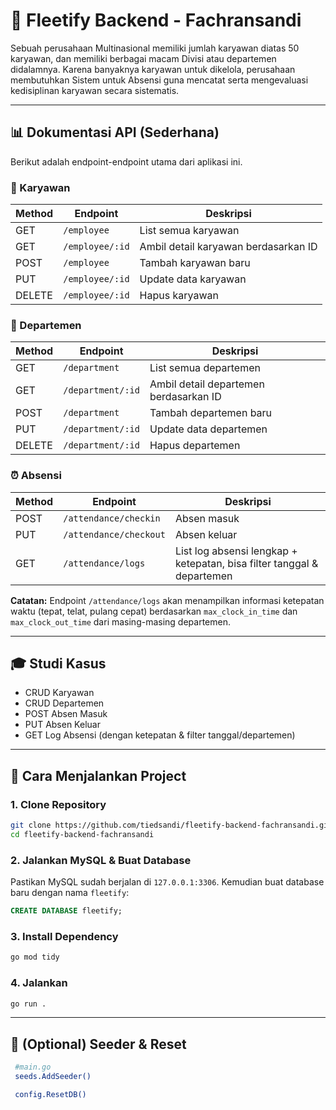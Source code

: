 # 🚗 Fleetify Backend - Fachransandi

Sebuah perusahaan Multinasional memiliki jumlah karyawan diatas 50 karyawan, dan memiliki berbagai macam Divisi atau departemen didalamnya. Karena banyaknya karyawan untuk dikelola, perusahaan membutuhkan Sistem untuk Absensi guna mencatat serta mengevaluasi kedisiplinan karyawan secara sistematis.

---

## 📊 Dokumentasi API (Sederhana)

Berikut adalah endpoint-endpoint utama dari aplikasi ini.

### 💼 Karyawan

| Method | Endpoint        | Deskripsi                            |
| ------ | --------------- | ------------------------------------ |
| GET    | `/employee`     | List semua karyawan                  |
| GET    | `/employee/:id` | Ambil detail karyawan berdasarkan ID |
| POST   | `/employee`     | Tambah karyawan baru                 |
| PUT    | `/employee/:id` | Update data karyawan                 |
| DELETE | `/employee/:id` | Hapus karyawan                       |

### 🏢 Departemen

| Method | Endpoint          | Deskripsi                              |
| ------ | ----------------- | -------------------------------------- |
| GET    | `/department`     | List semua departemen                  |
| GET    | `/department/:id` | Ambil detail departemen berdasarkan ID |
| POST   | `/department`     | Tambah departemen baru                 |
| PUT    | `/department/:id` | Update data departemen                 |
| DELETE | `/department/:id` | Hapus departemen                       |

### ⏰ Absensi

| Method | Endpoint               | Deskripsi                                                              |
| ------ | ---------------------- | ---------------------------------------------------------------------- |
| POST   | `/attendance/checkin`  | Absen masuk                                                            |
| PUT    | `/attendance/checkout` | Absen keluar                                                           |
| GET    | `/attendance/logs`     | List log absensi lengkap + ketepatan, bisa filter tanggal & departemen |

**Catatan:** Endpoint `/attendance/logs` akan menampilkan informasi ketepatan waktu (tepat, telat, pulang cepat) berdasarkan `max_clock_in_time` dan `max_clock_out_time` dari masing-masing departemen.

---

## 🎓 Studi Kasus

- CRUD Karyawan
- CRUD Departemen
- POST Absen Masuk
- PUT Absen Keluar
- GET Log Absensi (dengan ketepatan & filter tanggal/departemen)

---

## 🚀 Cara Menjalankan Project

### 1. Clone Repository

```bash
git clone https://github.com/tiedsandi/fleetify-backend-fachransandi.git
cd fleetify-backend-fachransandi
```

### 2. Jalankan MySQL & Buat Database

Pastikan MySQL sudah berjalan di `127.0.0.1:3306`. Kemudian buat database baru dengan nama `fleetify`:

```sql
CREATE DATABASE fleetify;
```

### 3. Install Dependency

```bash
go mod tidy
```

### 4. Jalankan

```bash
go run .
```

---

## 🧪 (Optional) Seeder & Reset

```bash
 #main.go
 seeds.AddSeeder()

 config.ResetDB()
```
